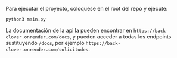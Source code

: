 Para ejecutar el proyecto, coloquese en el root del repo y ejecute:

`python3 main.py`

La documentación de la api la pueden encontrar en `https://back-clover.onrender.com/docs`, y pueden acceder a todas los endpoints sustituyendo `/docs`, por ejemplo `https://back-clover.onrender.com/solicitudes`.
